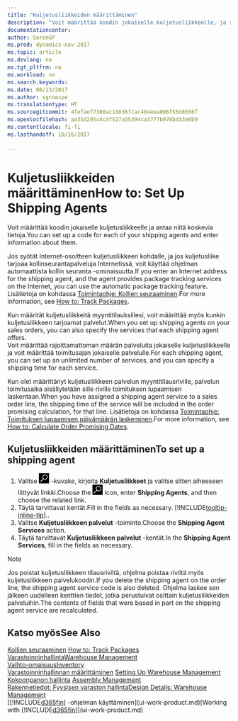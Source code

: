 ```yaml
---
title: "Kuljetusliikkeiden määrittäminen"
description: "Voit määrittää koodin jokaiselle kuljetusliikkeelle, ja syöttää tietoja niistä."
documentationcenter: 
author: SorenGP
ms.prod: dynamics-nav-2017
ms.topic: article
ms.devlang: na
ms.tgt_pltfrm: na
ms.workload: na
ms.search.keywords: 
ms.date: 08/23/2017
ms.author: sgroespe
ms.translationtype: HT
ms.sourcegitcommit: 4fefaef7380ac10836fcac404eea006f55d8556f
ms.openlocfilehash: aa35d295c4c4f527a55394ca3777b978bd33e0b9
ms.contentlocale: fi-fi
ms.lasthandoff: 10/16/2017

---
```

# <a name="how-to-set-up-shipping-agents"></a><span data-ttu-id="79f1c-103">Kuljetusliikkeiden määrittäminen</span><span class="sxs-lookup"><span data-stu-id="79f1c-103">How to: Set Up Shipping Agents</span></span>
<span data-ttu-id="79f1c-104">Voit määrittää koodin jokaiselle kuljetusliikkeelle ja antaa niitä koskevia tietoja.</span><span class="sxs-lookup"><span data-stu-id="79f1c-104">You can set up a code for each of your shipping agents and enter information about them.</span></span>  

<span data-ttu-id="79f1c-105">Jos syötät Internet-osoitteen kuljetusliikkeen kohdalle, ja jos kuljetusliike tarjoaa kollinseurantapalveluja Internetissä, voit käyttää ohjelman automaattista kollin seuranta -ominaisuutta.</span><span class="sxs-lookup"><span data-stu-id="79f1c-105">If you enter an Internet address for the shipping agent, and the agent provides package tracking services on the Internet, you can use the automatic package tracking feature.</span></span> <span data-ttu-id="79f1c-106">Lisätietoja on kohdassa [Toimintaohje: Kollien seuraaminen](sales-how-track-packages.md).</span><span class="sxs-lookup"><span data-stu-id="79f1c-106">For more information, see [How to: Track Packages](sales-how-track-packages.md).</span></span>

<span data-ttu-id="79f1c-107">Kun määrität kuljetusliikkeitä myyntitilauksillesi, voit määrittää myös kunkin kuljetusliikkeen tarjoamat palvelut.</span><span class="sxs-lookup"><span data-stu-id="79f1c-107">When you set up shipping agents on your sales orders, you can also specify the services that each shipping agent offers.</span></span>  
<span data-ttu-id="79f1c-108">Voit määrittää rajoittamattoman määrän palveluita jokaiselle kuljetusliikkeelle ja voit määrittää toimitusajan jokaiselle palvelulle.</span><span class="sxs-lookup"><span data-stu-id="79f1c-108">For each shipping agent, you can set up an unlimited number of services, and you can specify a shipping time for each service.</span></span>  

<span data-ttu-id="79f1c-109">Kun olet määrittänyt kuljetusliikkeen palvelun myyntitilausriville, palvelun toimitusaika sisällytetään sille riville toimituksen lupaamisen laskentaan.</span><span class="sxs-lookup"><span data-stu-id="79f1c-109">When you have assigned a shipping agent service to a sales order line, the shipping time of the service will be included in the order promising calculation, for that line.</span></span> <span data-ttu-id="79f1c-110">Lisätietoja on kohdassa [Toimintaohje: Toimituksen lupaamisen päivämäärän laskeminen](sales-how-to-calculate-order-promising-dates.md).</span><span class="sxs-lookup"><span data-stu-id="79f1c-110">For more information, see [How to: Calculate Order Promising Dates](sales-how-to-calculate-order-promising-dates.md).</span></span>

## <a name="to-set-up-a-shipping-agent"></a><span data-ttu-id="79f1c-111">Kuljetusliikkeiden määrittäminen</span><span class="sxs-lookup"><span data-stu-id="79f1c-111">To set up a shipping agent</span></span>  
1.  <span data-ttu-id="79f1c-112">Valitse ![Etsiä sivu tai raportti](media/ui-search/search_small.png "Etsiä sivu tai raportti -kuvake") -kuvake, kirjoita **Kuljetusliikkeet** ja valitse sitten aiheeseen liittyvät linkki.</span><span class="sxs-lookup"><span data-stu-id="79f1c-112">Choose the ![Search for Page or Report](media/ui-search/search_small.png "Search for Page or Report icon") icon, enter **Shipping Agents**, and then choose the related link.</span></span>  
2.  <span data-ttu-id="79f1c-113">Täytä tarvittavat kentät.</span><span class="sxs-lookup"><span data-stu-id="79f1c-113">Fill in the fields as necessary.</span></span> [!INCLUDE[tooltip-inline-tip](includes/tooltip-inline-tip_md.md)]<span data-ttu-id="79f1c-114">.</span><span class="sxs-lookup"><span data-stu-id="79f1c-114">.</span></span>  
3.  <span data-ttu-id="79f1c-115">Valitse **Kuljetusliikkeen palvelut** -toiminto.</span><span class="sxs-lookup"><span data-stu-id="79f1c-115">Choose the **Shipping Agent Services** action.</span></span>
4. <span data-ttu-id="79f1c-116">Täytä tarvittavat **Kuljetusliikkeen palvelut** -kentät.</span><span class="sxs-lookup"><span data-stu-id="79f1c-116">In the **Shipping Agent Services**, fill in the fields as necessary.</span></span>

> [!NOTE]  
>  <span data-ttu-id="79f1c-117">Jos poistat kuljetusliikkeen tilausriviltä, ohjelma poistaa riviltä myös kuljetusliikkeen palvelukoodin.</span><span class="sxs-lookup"><span data-stu-id="79f1c-117">If you delete the shipping agent on the order line, the shipping agent service code is also deleted.</span></span> <span data-ttu-id="79f1c-118">Ohjelma laskee sen jälkeen uudelleen kenttien tiedot, jotka perustuivat osittain kuljetusliikkeiden palveluihin.</span><span class="sxs-lookup"><span data-stu-id="79f1c-118">The contents of fields that were based in part on the shipping agent service are recalculated.</span></span>  

## <a name="see-also"></a><span data-ttu-id="79f1c-119">Katso myös</span><span class="sxs-lookup"><span data-stu-id="79f1c-119">See Also</span></span>
<span data-ttu-id="79f1c-120">[Kollien seuraaminen](sales-how-track-packages.md)  </span><span class="sxs-lookup"><span data-stu-id="79f1c-120">[How to: Track Packages](sales-how-track-packages.md)  </span></span>  
[<span data-ttu-id="79f1c-121">Varastoinninhallinta</span><span class="sxs-lookup"><span data-stu-id="79f1c-121">Warehouse Management</span></span>](warehouse-manage-warehouse.md)  
[<span data-ttu-id="79f1c-122">Vaihto-omaisuus</span><span class="sxs-lookup"><span data-stu-id="79f1c-122">Inventory</span></span>](inventory-manage-inventory.md)  
<span data-ttu-id="79f1c-123">[Varastoinninhallinnan määrittäminen](warehouse-setup-warehouse.md)   </span><span class="sxs-lookup"><span data-stu-id="79f1c-123">[Setting Up Warehouse Management](warehouse-setup-warehouse.md)   </span></span>  
<span data-ttu-id="79f1c-124">[Kokoonpanon hallinta](assembly-assemble-items.md)  </span><span class="sxs-lookup"><span data-stu-id="79f1c-124">[Assembly Management](assembly-assemble-items.md)  </span></span>  
[<span data-ttu-id="79f1c-125">Rakennetiedot: Fyysisen varaston hallinta</span><span class="sxs-lookup"><span data-stu-id="79f1c-125">Design Details: Warehouse Management</span></span>](design-details-warehouse-management.md)  
<span data-ttu-id="79f1c-126">[[!INCLUDE[d365fin](includes/d365fin_md.md)] -ohjelman käyttäminen](ui-work-product.md)</span><span class="sxs-lookup"><span data-stu-id="79f1c-126">[Working with [!INCLUDE[d365fin](includes/d365fin_md.md)]](ui-work-product.md)</span></span>  

